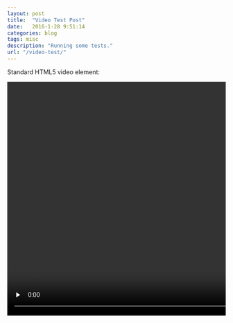 ```yaml
---
layout: post
title:  "Video Test Post"
date:   2016-1-28 9:51:14
categories: blog
tags: misc
description: "Running some tests."
url: "/video-test/"
---
```


Standard HTML5 video element:

<div class="column full">
  <video preload="none" height="540" width="960" controls>
    <source src="http://embed.wistia.com/deliveries/a7f4aace9c81d142f0dd901b5f0476e307c667ef/file.mp4" type="video/mp4">
  </video>
</div>

<style>
#wistia_154 {
  -ms-object-fit: contain;
  -o-object-fit: contain;
  -moz-object-fit: contain;
  -webkit-object-fit: contain;
  object-fit: contain;
}
</style>